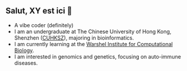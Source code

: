 ## Salut, XY est ici 👋

- A vibe coder (definitely) 
- I am an undergraduate at The Chinese University of Hong Kong, Shenzhen ([CUHKSZ](https://www.cuhk.edu.cn/en)), majoring in bioinformatics.
- I am currently learning at the [Warshel Institute for Computational Biology](https://warshel.cuhk.edu.cn/).
- I am interested in genomics and genetics, focusing on auto-immune diseases.

<!--
**XY3070/XY3070** is a ✨ _special_ ✨ repository because its `README.md` (this file) appears on your GitHub profile.

Here are some ideas to get you started:

- 🔭 I’m currently working on ...
- 🌱 I’m currently learning ...
- 👯 I’m looking to collaborate on ...
- 🤔 I’m looking for help with ...
- 💬 Ask me about ...
- 📫 How to reach me: ...
- 😄 Pronouns: ...
- ⚡ Fun fact: ...
-->
